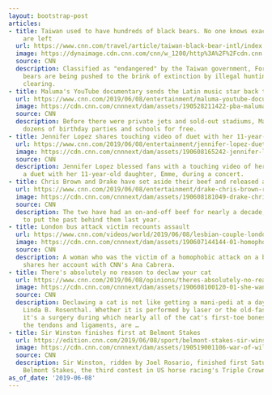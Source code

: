 ```yaml
---
layout: bootstrap-post
articles:
- title: Taiwan used to have hundreds of black bears. No one knows exactly how many
    are left
  url: https://www.cnn.com/travel/article/taiwan-black-bear-intl/index.html
  image: https://dynaimage.cdn.cnn.com/cnn/w_1200/http%3A%2F%2Fcdn.cnn.com%2Fcnnnext%2Fdam%2Fassets%2F190606200517-formosan-black-bear-super-tease.jpg
  source: CNN
  description: Classified as "endangered" by the Taiwan government, Formosan black
    bears are being pushed to the brink of extinction by illegal hunting and land
    clearing.
- title: Maluma's YouTube documentary sends the Latin music star back to his roots
  url: https://www.cnn.com/2019/06/08/entertainment/maluma-youtube-documentary/index.html
  image: https://cdn.cnn.com/cnnnext/dam/assets/190528211422-pba-maluma-super-tease.jpg
  source: CNN
  description: Before there were private jets and sold-out stadiums, Maluma sang at
    dozens of birthday parties and schools for free.
- title: Jennifer Lopez shares touching video of duet with her 11-year-old daughter
  url: https://www.cnn.com/2019/06/08/entertainment/jennifer-lopez-duet-with-daughter/index.html
  image: https://cdn.cnn.com/cnnnext/dam/assets/190608165242-jennifer-lopez-duet-with-daughter-restricted-super-tease.jpg
  source: CNN
  description: Jennifer Lopez blessed fans with a touching video of her performing
    a duet with her 11-year-old daughter, Emme, during a concert.
- title: Chris Brown and Drake have set aside their beef and released a new song together
  url: https://www.cnn.com/2019/06/08/entertainment/drake-chris-brown-release-new-song-trnd/index.html
  image: https://cdn.cnn.com/cnnnext/dam/assets/190608181049-drake-chris-brown-split-super-tease.jpg
  source: CNN
  description: The two have had an on-and-off beef for nearly a decade, but seemed
    to put the past behind them last year.
- title: London bus attack victim recounts assault
  url: https://www.cnn.com/videos/world/2019/06/08/lesbian-couple-london-bus-attack-sot-nr-vpx.cnn
  image: https://cdn.cnn.com/cnnnext/dam/assets/190607144144-01-homophobic-attack-london-super-tease.jpg
  source: CNN
  description: A woman who was the victim of a homophobic attack on a bus in London
    shares her account with CNN's Ana Cabrera.
- title: There's absolutely no reason to declaw your cat
  url: https://www.cnn.com/2019/06/08/opinions/theres-absolutely-no-reason-to-declaw-your-cat-rosenthal/index.html
  image: https://cdn.cnn.com/cnnnext/dam/assets/190608100120-01-she-wants-to-lock-him-up-weekly-opinion-column-galant-super-tease.jpg
  source: CNN
  description: Declawing a cat is not like getting a mani-pedi at a day spa, writes
    Linda B. Rosenthal. Whether it is performed by laser or the old-fashioned way,
    it's a surgery during which nearly all of the cat's first-toe bones, along with
    the tendons and ligaments, are …
- title: Sir Winston finishes first at Belmont Stakes
  url: https://edition.cnn.com/2019/06/08/sport/belmont-stakes-sir-winston/index.html
  image: https://cdn.cnn.com/cnnnext/dam/assets/190519001106-war-of-will-wins-preakness-stakes-super-tease.jpg
  source: CNN
  description: Sir Winston, ridden by Joel Rosario, finished first Saturday at the
    Belmont Stakes, the third contest in US horse racing's Triple Crown.
as_of_date: '2019-06-08'
---
```


